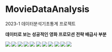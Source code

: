 # MovieDataAnalysis
2023-1 데이터분석기초통계 프로젝트

<b>데이터로 보는 성공적인 영화 프로모션 전략 배급사 부분<b>

<img src="https://github.com/seyun0309/MovieDataAnalysis/assets/157377184/f4b74908-bf99-4d52-bd1a-acf1f68a10f5">
<img src="https://github.com/seyun0309/MovieDataAnalysis/assets/157377184/37a2ccb6-0681-4805-8b6f-0a9b35f00831">
<img src="https://github.com/seyun0309/MovieDataAnalysis/assets/157377184/ca0d59f6-fe67-4ff7-8062-3aa7e9526a32">
<img src="https://github.com/seyun0309/MovieDataAnalysis/assets/157377184/43102155-ff14-42d0-bac8-a66744a1100b">
<img src="https://github.com/seyun0309/MovieDataAnalysis/assets/157377184/59b2bfd3-c8ba-4288-a79b-a4ec3fa97cb0">
<img src="https://github.com/seyun0309/MovieDataAnalysis/assets/157377184/686fa9f6-936b-45a1-afe7-66d9e0dec3af">
<img src="https://github.com/seyun0309/MovieDataAnalysis/assets/157377184/3c96fab2-c24c-49d2-a084-182abe28b0d7">
<img src="https://github.com/seyun0309/MovieDataAnalysis/assets/157377184/a9766798-21bc-45e5-9e33-9c71ecb6354a">
<img src="https://github.com/seyun0309/MovieDataAnalysis/assets/157377184/577850f1-c4ac-484f-bc8e-0b617d8b603a">
<img src="https://github.com/seyun0309/MovieDataAnalysis/assets/157377184/4b099654-2ba4-4136-a56a-3cd01b26d4cf">
<img src="https://github.com/seyun0309/MovieDataAnalysis/assets/157377184/425707b1-ace6-4d55-a8bf-ec2b74724a04">

